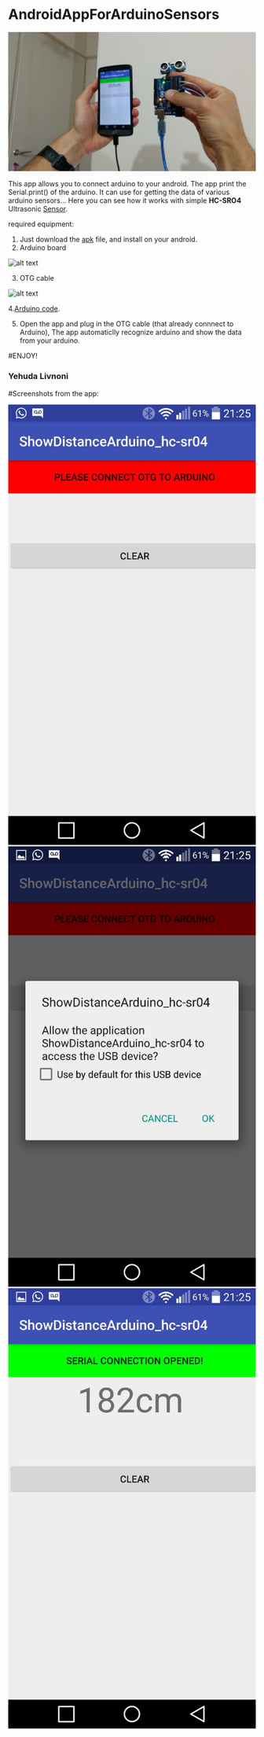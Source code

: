 # AndroidAppForArduinoSensors

![](https://github.com/livnoni/AndroidAppForArduinoSensors/blob/master/pics/WhatsApp%20Image%202017-05-04%20at%2021.26.05.jpeg)

This app allows you to connect arduino to your android.
The app print the Serial.print() of the arduino.
It can use for getting the data of various arduino sensors...
Here you can see how it works with simple **HC-SRO4** Ultrasonic [Sensor](https://www.sparkfun.com/products/13959).

required equipment:
1. Just download the [apk](https://github.com/livnoni/AndroidAppForArduinoSensors/blob/master/app.apk) file, and install on your android.
2. Arduino board

![alt text](https://www.arduino.cc/en/uploads/Main/ArduinoUnoFront240.jpg)


3. OTG cable


![alt text](http://cdn.shopclues.net/images/detailed/4498/callmatemicrousbotgcable400x400imadgzghx9saeazs_1399980865.jpg)


4.[Arduino code](https://github.com/livnoni/AndroidAppForArduinoSensors/blob/master/SimpleDistanceHC-SR04.ino).

5. Open the app and plug in the OTG cable (that already connnect to Arduino),
The app automaticlly recognize arduino and show the data from your arduino.


#ENJOY!

### Yehuda Livnoni


#Screenshots from the app:

![](https://github.com/livnoni/AndroidAppForArduinoSensors/blob/master/pics/WhatsApp%20Image%202017-05-04%20at%2021.26.10%20(2).jpeg)
![](https://github.com/livnoni/AndroidAppForArduinoSensors/blob/master/pics/WhatsApp%20Image%202017-05-04%20at%2021.26.10.jpeg)
![](https://github.com/livnoni/AndroidAppForArduinoSensors/blob/master/pics/WhatsApp%20Image%202017-05-04%20at%2021.26.10%20(1).jpeg)
